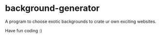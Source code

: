 # background-generator

A program to choose exotic backgrounds to crate ur own exciting websites.

Have fun coding :)

